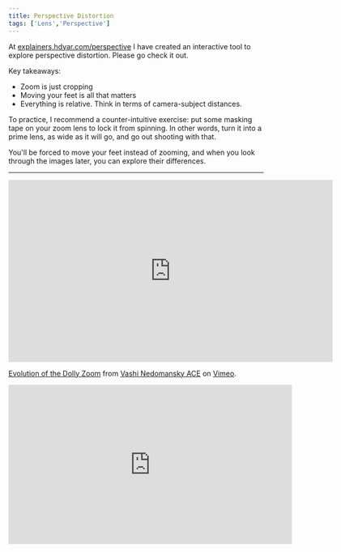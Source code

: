 ```yaml
---
title: Perspective Distortion
tags: ['Lens','Perspective']
---
```


At [explainers.hdyar.com/perspective](https://explainers.hdyar.com/perspective/index.html) I have created an interactive tool to explore perspective distortion. Please go check it out.

Key takeaways:
- Zoom is just cropping
- Moving your feet is all that matters
- Everything is relative. Think in terms of camera-subject distances.

To practice, I recommend a counter-intuitive exercise: put some masking tape on your zoom lens to lock it from spinning. In other words, turn it into a prime lens, as wide as it will go, and go out shooting with that.

You'll be forced to move your feet instead of zooming, and when you look through the images later, you can explore their differences.

---

<iframe src="https://player.vimeo.com/video/84548119?h=38cd1e037a&color=ffeb14&portrait=0" width="640" height="360" frameborder="0" allow="autoplay; fullscreen; picture-in-picture" allowfullscreen></iframe>
<p><a href="https://vimeo.com/84548119">Evolution of the Dolly Zoom</a> from <a href="https://vimeo.com/vashi">Vashi Nedomansky ACE</a> on <a href="https://vimeo.com">Vimeo</a>.</p>


<iframe width="560" height="315" src="https://www.youtube.com/embed/pl4ah_HvWkg" title="YouTube video player" frameborder="0" allow="accelerometer; autoplay; clipboard-write; encrypted-media; gyroscope; picture-in-picture; web-share" allowfullscreen></iframe>
